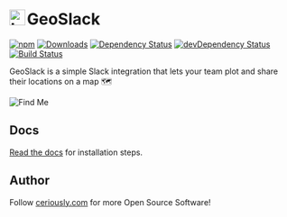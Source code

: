 # GeoSlack <img alt="Logo" width="28" height="28" src="https://styfle.github.io/geoslack/img/geoslack.svg" align="left" />

[![npm](https://badgen.net/npm/v/geoslack)](https://www.npmjs.com/package/geoslack)
[![Downloads](https://badgen.net/npm/dt/geoslack)](https://www.npmjs.com/package/geoslack)
[![Dependency Status](https://badgen.net/david/dep/styfle/geoslack)](https://david-dm.org/styfle/geoslack)
[![devDependency Status](https://badgen.net/david/dev/styfle/geoslack)](https://david-dm.org/styfle/geoslack?type=dev)
[![Build Status](https://badgen.net/travis/styfle/geoslack)](https://travis-ci.org/styfle/geoslack)

GeoSlack is a simple Slack integration that lets your team plot and share their locations on a map 🗺

![Find Me](https://styfle.github.io/geoslack/img/findme.png)

## Docs

[Read the docs](https://geoslack.ceriously.com) for installation steps.

## Author

Follow [ceriously.com](https://www.ceriously.com) for more Open Source Software!
